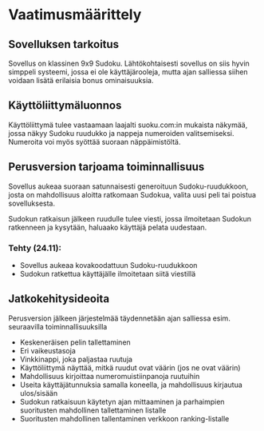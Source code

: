 # Vaatimusmäärittely

## Sovelluksen tarkoitus

Sovellus on klassinen 9x9 Sudoku. Lähtökohtaisesti sovellus on siis hyvin simppeli systeemi, jossa ei ole käyttäjärooleja, mutta ajan salliessa siihen voidaan lisätä erilaisia bonus ominaisuuksia.

## Käyttöliittymäluonnos

Käyttöliittymä tulee vastaamaan laajalti suoku.com:in mukaista näkymää, jossa näkyy Sudoku ruudukko ja nappeja numeroiden valitsemiseksi. Numeroita voi myös syöttää suoraan näppäimistöltä.

## Perusversion tarjoama toiminnallisuus

Sovellus aukeaa suoraan satunnaisesti generoituun Sudoku-ruudukkoon, josta on mahdollisuus aloitta ratkomaan Sudokua, valita uusi peli tai poistua sovelluksesta.

Sudokun ratkaisun jälkeen ruudulle tulee viesti, jossa ilmoitetaan Sudokun ratkenneen ja kysytään, haluaako käyttäjä pelata uudestaan.

### Tehty (24.11):
- Sovellus aukeaa kovakoodattuun Sudoku-ruudukkoon
- Sudokun ratkettua käyttäjälle ilmoitetaan siitä viestillä

## Jatkokehitysideoita

Perusversion jälkeen järjestelmää täydennetään ajan salliessa esim. seuraavilla toiminnallisuuksilla

- Keskeneräisen pelin tallettaminen
- Eri vaikeustasoja
- Vinkkinappi, joka paljastaa ruutuja
- Käyttöliittymä näyttää, mitkä ruudut ovat väärin (jos ne ovat väärin)
- Mahdollisuus kirjoittaa numeromuistiinpanoja ruutuihin
- Useita käyttäjätunnuksia samalla koneella, ja mahdollisuus kirjautua ulos/sisään
- Sudokun ratkaisuun käytetyn ajan mittaaminen ja parhaimpien suoritusten mahdollinen tallettaminen listalle
- Suoritusten mahdollinen tallentaminen verkkoon ranking-listalle
